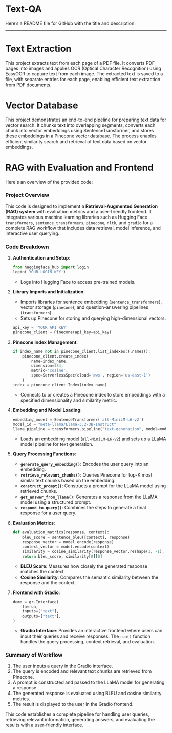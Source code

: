 # Text-QA
Here’s a README file for GitHub with the title and description:

---

# Text Extraction

This project extracts text from each page of a PDF file. It converts PDF pages into images and applies OCR (Optical Character Recognition) using EasyOCR to capture text from each image. The extracted text is saved to a file, with separate entries for each page, enabling efficient text extraction from PDF documents.

# Vector Database
This project demonstrates an end-to-end pipeline for preparing text data for vector search. It chunks text into overlapping segments, converts each chunk into vector embeddings using SentenceTransformer, and stores these embeddings in a Pinecone vector database. The process enables efficient similarity search and retrieval of text data based on vector embeddings.

# RAG with Evaluation and Frontend

Here's an overview of the provided code:

### Project Overview
This code is designed to implement a **Retrieval-Augmented Generation (RAG) system** with evaluation metrics and a user-friendly frontend. It integrates various machine learning libraries such as Hugging Face `transformers`, `sentence_transformers`, `pinecone`, `nltk`, and `gradio` for a complete RAG workflow that includes data retrieval, model inference, and interactive user querying.

### Code Breakdown

1. **Authentication and Setup**:
   ```python
   from huggingface_hub import login
   login('YOUR LOGIN KEY')
   ```
   - Logs into Hugging Face to access pre-trained models.

2. **Library Imports and Initialization**:
   - Imports libraries for sentence embedding (`sentence_transformers`), vector storage (`pinecone`), and question-answering pipelines (`transformers`).
   - Sets up Pinecone for storing and querying high-dimensional vectors.
   ```python
   api_key = 'YOUR API KEY'
   pinecone_client = Pinecone(api_key=api_key)
   ```

3. **Pinecone Index Management**:
   ```python
   if index_name not in pinecone_client.list_indexes().names():
       pinecone_client.create_index(
           name=index_name,
           dimension=384,
           metric='cosine',
           spec=ServerlessSpec(cloud='aws', region='us-east-1')
       )
   index = pinecone_client.Index(index_name)
   ```
   - Connects to or creates a Pinecone index to store embeddings with a specified dimensionality and similarity metric.

4. **Embedding and Model Loading**:
   ```python
   embedding_model = SentenceTransformer('all-MiniLM-L6-v2')
   model_id = "meta-llama/Llama-3.2-3B-Instruct"
   llama_pipeline = transformers.pipeline("text-generation", model=model_id, ...)
   ```
   - Loads an embedding model (`all-MiniLM-L6-v2`) and sets up a LLaMA model pipeline for text generation.

5. **Query Processing Functions**:
   - **`generate_query_embedding()`**: Encodes the user query into an embedding.
   - **`retrieve_relevant_chunks()`**: Queries Pinecone for top-K most similar text chunks based on the embedding.
   - **`construct_prompt()`**: Constructs a prompt for the LLaMA model using retrieved chunks.
   - **`get_answer_from_llama()`**: Generates a response from the LLaMA model using a structured prompt.
   - **`respond_to_query()`**: Combines the steps to generate a final response for a user query.

6. **Evaluation Metrics**:
   ```python
   def evaluation_matrics(response, context):
       bleu_score = sentence_bleu([context], response)
       response_vector = model.encode(response)
       context_vector = model.encode(context)
       similarity = cosine_similarity(response_vector.reshape(1, -1), context_vector.reshape(1, -1))
       return bleu_score, similarity[0][0]
   ```
   - **BLEU Score**: Measures how closely the generated response matches the context.
   - **Cosine Similarity**: Compares the semantic similarity between the response and the context.

7. **Frontend with Gradio**:
   ```python
   demo = gr.Interface(
       fn=run,
       inputs=["text"],
       outputs=["text"],
   )
   ```
   - **Gradio Interface**: Provides an interactive frontend where users can input their queries and receive responses. The `run()` function handles the query processing, context retrieval, and evaluation.

### Summary of Workflow
1. The user inputs a query in the Gradio interface.
2. The query is encoded and relevant text chunks are retrieved from Pinecone.
3. A prompt is constructed and passed to the LLaMA model for generating a response.
4. The generated response is evaluated using BLEU and cosine similarity metrics.
5. The result is displayed to the user in the Gradio frontend.

This code establishes a complete pipeline for handling user queries, retrieving relevant information, generating answers, and evaluating the results with a user-friendly interface.
